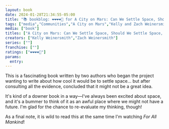 ```yaml
---
layout: book
date: 2024-01-28T21:34:55-05:00
title: "📚 bookblog: ❤️❤️❤️❤️🖤 for A City on Mars: Can We Settle Space, Should We Settle Space, and Have We Really Thought This Through?, by Kelly and Zach Weinersmith"
tags: ["media","Communities","A City on Mars","Kelly and Zach Weinersmith","For All Mankind","space","Kelly Weinersmith","Zach Weinersmith"]
media: ["book"]
titles: ["A City on Mars: Can We Settle Space, Should We Settle Space, and Have We Really Thought This Through?"]
creators: ["Kelly Weinersmith","Zach Weinersmith"]
series: [""]
franchise: [""]
ratings: ["❤️❤️❤️❤️🖤"]
params:
  entry:
---
```


This is a fascinating book written by two authors who began the project wanting to write about how cool it would be to settle space... but after consulting all the evidence, concluded that it might not be a great idea.

It's kind of a downer book in a way—I've always been excited about space, and it's a bummer to think of it as an awful place where we might not have a future. I'm glad for the chance to re-evaluate my thinking, though!

As a final note, it is wild to read this at the same time I'm watching *For All Mankind*!
